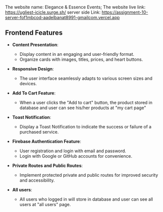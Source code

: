 
The website name: Elegance & Essence Events;
The website live link: https://ugliest-icicle.surge.sh/
server side Link: https://assignment-10-server-fof1mbcod-aadelbanat8991-gmailcom.vercel.app

## Frontend Features

- **Content Presentation**:
  - Display content in an engaging and user-friendly format.
  - Organize cards with images, titles, prices, and heart buttons.

- **Responsive Design**:
  - The user interface seamlessly adapts to various screen sizes and devices.

- **Add To Cart Feature**:
  - When a user clicks the "Add to cart" button, the product stored in database and user can see his/her products at "my cart page"

- **Toast Notification**:
  - Display a Toast Notification to indicate the success or failure of a purchased service.

- **Firebase Authentication Feature**:
  - User registration and login with email and password.
  - Login with Google or GitHub accounts for convenience.

- **Private Routes and Public Routes**:
  - Implement protected private and public routes for improved security and accessibility.

- **All users**:
  - All users who logged in will store in database and user can see all users at "all users" page.


